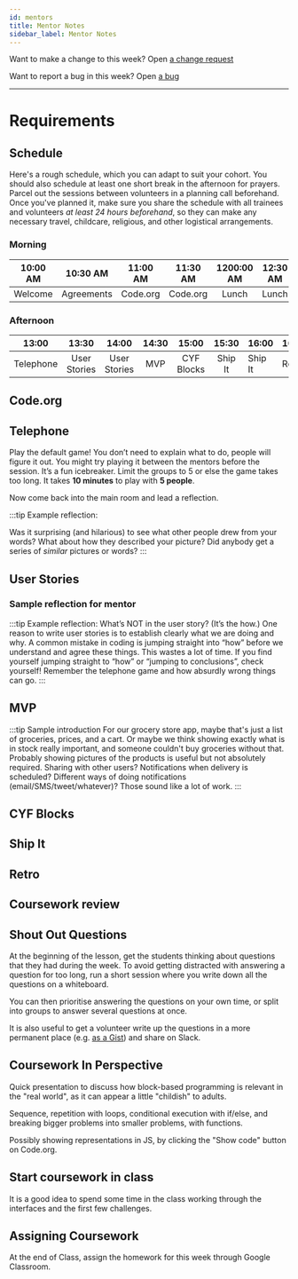 ```yaml
---
id: mentors
title: Mentor Notes
sidebar_label: Mentor Notes
---
```


Want to make a change to this week? Open [a change request](https://github.com/CodeYourFuture/syllabus/issues/new?assignees=&labels=enhancement&template=change-request.md&title=)

Want to report a bug in this week? Open [a bug](https://github.com/CodeYourFuture/syllabus/issues/new?assignees=&labels=bug&template=bug-report.md&title=)

---

# Requirements

## Schedule

Here's a rough schedule, which you can adapt to suit your cohort. You should also schedule at least one short break in the afternoon for prayers. Parcel out the sessions between volunteers in a planning call beforehand. Once you've planned it, make sure you share the schedule with all trainees and volunteers _at least 24 hours beforehand_, so they can make any necessary travel, childcare, religious, and other logistical arrangements.

### Morning

| 10:00 AM |  10:30 AM  | 11:00 AM | 11:30 AM | 1200:00 AM | 12:30 AM |
| :------: | :--------: | :------: | :------: | :--------: | :------: |
| Welcome  | Agreements | Code.org | Code.org |   Lunch    |  Lunch   |

### Afternoon

|   13:00   |    13:30     |    14:00     | 14:30 |   15:00    |  15:30  | 16:00   | 16:30 |
| :-------: | :----------: | :----------: | :---: | :--------: | :-----: | ------- | ----- |
| Telephone | User Stories | User Stories |  MVP  | CYF Blocks | Ship It | Ship It | Retro |

## Code.org

## Telephone

Play the default game! You don’t need to explain what to do, people will figure it out. You might try playing it between the mentors before the session. It’s a fun icebreaker. Limit the groups to 5 or else the game takes too long. It takes **10 minutes** to play with **5 people**.

Now come back into the main room and lead a reflection.

:::tip Example reflection:

Was it surprising (and hilarious) to see what other people drew from your words? What about how they described your picture? Did anybody get a series of _similar_ pictures or words?
:::

## User Stories

### Sample reflection for mentor

:::tip Example reflection:
What’s NOT in the user story? (It’s the how.) One reason to write user stories is to establish clearly what we are doing and why. A common mistake in coding is jumping straight into “how” before we understand and agree these things. This wastes a lot of time. If you find yourself jumping straight to “how” or “jumping to conclusions”, check yourself! Remember the telephone game and how absurdly wrong things can go.
:::

## MVP

:::tip Sample introduction
For our grocery store app, maybe that's just a list of groceries, prices, and a cart. Or maybe we think showing exactly what is in stock really important, and someone couldn't buy groceries without that. Probably showing pictures of the products is useful but not absolutely required. Sharing with other users? Notifications when delivery is scheduled? Different ways of doing notifications (email/SMS/tweet/whatever)? Those sound like a lot of work.
:::

## CYF Blocks

## Ship It

## Retro

## Coursework review

## Shout Out Questions

At the beginning of the lesson, get the students thinking about questions that they had during the week. To avoid getting distracted with answering a question for too long, run a short session where you write down all the questions on a whiteboard.

You can then prioritise answering the questions on your own time, or split into groups to answer several questions at once.

It is also useful to get a volunteer write up the questions in a more permanent place \(e.g. [as a Gist](https://gist.github.com/)\) and share on Slack.

## Coursework In Perspective

Quick presentation to discuss how block-based programming is relevant in the "real world", as it can appear a little "childish" to adults.

Sequence, repetition with loops, conditional execution with if/else, and breaking bigger problems into smaller problems, with functions.

Possibly showing representations in JS, by clicking the "Show code" button on Code.org.

## Start coursework in class

It is a good idea to spend some time in the class working through the interfaces and the first few challenges.

## Assigning Coursework

At the end of Class, assign the homework for this week through Google Classroom.
